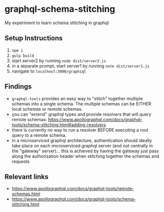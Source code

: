 # graphql-schema-stitching
My experiment to learn schema stitching in graphql

## Setup Instructions
1. `npm i`
2. `gulp build`
3. start server2 by running `node dist/server2.js`
4. in a separate prompt, start server1 by running `note dist/server1.js`
5. navigate to `localhost:3000/graphiql`

## Findings
* `graphql-tools` provides an easy way to "stitch" together multiple schemas into a single schema. The multiple schemas can be EITHER local schemas or remote schemas. 
* you can "extend" graphql types and provide resolvers that will query remote schemas: https://www.apollographql.com/docs/graphql-tools/schema-stitching.html#adding-resolvers
* there is currently no way to run a resolver BEFORE executing a root query to a remote schema.
* in a microserviced graphql architecture, authentication should ideally take place on each microserviced graphql server (and not centrally in the "gateway" server)... this is achieved by having the gateway just pass along the authorization header when stitching together the schemas and requests

## Relevant links
* https://www.apollographql.com/docs/graphql-tools/remote-schemas.html
* https://www.apollographql.com/docs/graphql-tools/schema-stitching.html

